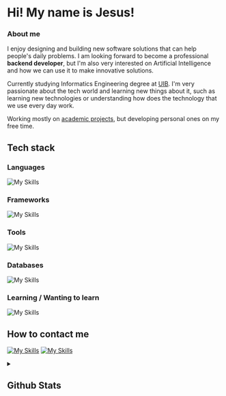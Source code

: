 # **Hi! My name is Jesus!**

### **About me**
I enjoy designing and building new software solutions that can help people's daily problems. I am looking forward to become a professional **backend developer**, but I'm also very interested on Artificial Intelligence and how we can use it to make innovative solutions.

Currently studying Informatics Engineering degree at [UIB](https://www.uib.cat/). I'm very passionate about the tech world and learning new things about it, such as learning new technologies or understanding how does the technology that we use every day work.

Working mostly on [academic projects](https://github.com/jcasben/Programacion-Ing-Informatica), but developing personal ones on my free time.

## **Tech stack**

### **Languages**

![My Skills](https://go-skill-icons.vercel.app/api/icons?i=java,kotlin,rust,c&titles=true)

### **Frameworks**

![My Skills](https://go-skill-icons.vercel.app/api/icons?i=spring,androidstudio,rocket&titles=true)

### **Tools**

![My Skills](https://go-skill-icons.vercel.app/api/icons?i=git,docker,github,postman&titles=true)

### **Databases**

![My Skills](https://go-skill-icons.vercel.app/api/icons?i=mongodb,mysql&titles=true)

### **Learning / Wanting to learn**

![My Skills](https://go-skill-icons.vercel.app/api/icons?i=postgres,jetpackcompose&titles=true)

## **How to contact me**
[![My Skills](https://skillicons.dev/icons?i=instagram)](https://www.instagram.com/jesuslearnstocode/)
[![My Skills](https://skillicons.dev/icons?i=linkedin)](https://www.linkedin.com/in/jesuscastillobenito/)

<details>
  <summary><h2>Github Stats</h2></summary>
  <img src="https://github-readme-stats.vercel.app/api/top-langs/?username=jcasben&layout=compact" />
</details>
